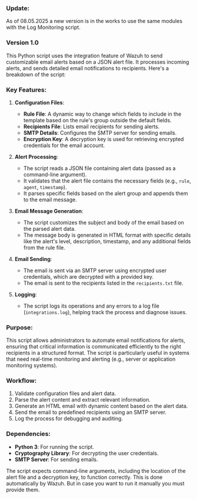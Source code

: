 ### Update:
As of 08.05.2025 a new version is in the works to use the same modules with the Log Monitoring script.

### Version 1.0

This Python script uses the integration feature of Wazuh to send customizable email alerts based on a JSON alert file. It processes incoming alerts, and sends detailed email notifications to recipients. Here's a breakdown of the script:

### Key Features:
1. **Configuration Files**:
   - **Rule File**: A dynamic way to change which fields to include in the template based on the rule's group outside the default fields. 
   - **Recipients File**: Lists email recipients for sending alerts.
   - **SMTP Details**: Configures the SMTP server for sending emails.
   - **Encryption Key**: A decryption key is used for retrieving encrypted credentials for the email account.

2. **Alert Processing**:
   - The script reads a JSON file containing alert data (passed as a command-line argument).
   - It validates that the alert file contains the necessary fields (e.g., `rule`, `agent`, `timestamp`).
   - It parses specific fields based on the alert group and appends them to the email message.

3. **Email Message Generation**:
   - The script customizes the subject and body of the email based on the parsed alert data.
   - The message body is generated in HTML format with specific details like the alert's level, description, timestamp, and any additional fields from the rule file.

4. **Email Sending**:
   - The email is sent via an SMTP server using encrypted user credentials, which are decrypted with a provided key.
   - The email is sent to the recipients listed in the `recipients.txt` file.

5. **Logging**:
   - The script logs its operations and any errors to a log file (`integrations.log`), helping track the process and diagnose issues.

### Purpose:
This script allows administrators to automate email notifications for alerts, ensuring that critical information is communicated efficiently to the right recipients in a structured format. The script is particularly useful in systems that need real-time monitoring and alerting (e.g., server or application monitoring systems). 

### Workflow:
1. Validate configuration files and alert data.
2. Parse the alert content and extract relevant information.
3. Generate an HTML email with dynamic content based on the alert data.
4. Send the email to predefined recipients using an SMTP server.
5. Log the process for debugging and auditing.

### Dependencies:
- **Python 3**: For running the script.
- **Cryptography Library**: For decrypting the user credentials.
- **SMTP Server**: For sending emails.

The script expects command-line arguments, including the location of the alert file and a decryption key, to function correctly. This is done automatically by Wazuh. But in case you want to run it manually you must provide them.
